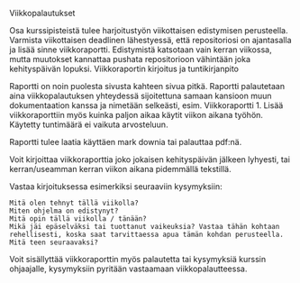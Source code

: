 Viikkopalautukset

Osa kurssipisteistä tulee harjoitustyön viikottaisen edistymisen perusteella. Varmista viikottaisen deadlinen lähestyessä, että repositoriosi on ajantasalla ja lisää sinne viikkoraportti. Edistymistä katsotaan vain kerran viikossa, mutta muutokset kannattaa pushata repositorioon vähintään joka kehityspäivän lopuksi.
Viikkoraportin kirjoitus ja tuntikirjanpito

Raportti on noin puolesta sivusta kahteen sivua pitkä. Raportti palautetaan aina viikkopalautuksen yhteydessä sijoitettuna samaan kansioon muun dokumentaation kanssa ja nimetään selkeästi, esim. Viikkoraportti 1. Lisää viikkoraporttiin myös kuinka paljon aikaa käytit viikon aikana työhön. Käytetty tuntimäärä ei vaikuta arvosteluun.

Raportti tulee laatia käyttäen mark downia tai palauttaa pdf:nä.

Voit kirjoittaa viikkoraporttia joko jokaisen kehityspäivän jälkeen lyhyesti, tai kerran/useamman kerran viikon aikana pidemmällä tekstillä.

Vastaa kirjoituksessa esimerkiksi seuraaviin kysymyksiin:

    Mitä olen tehnyt tällä viikolla?
    Miten ohjelma on edistynyt?
    Mitä opin tällä viikolla / tänään?
    Mikä jäi epäselväksi tai tuottanut vaikeuksia? Vastaa tähän kohtaan rehellisesti, koska saat tarvittaessa apua tämän kohdan perusteella.
    Mitä teen seuraavaksi?

Voit sisällyttää viikkoraporttin myös palautetta tai kysymyksiä kurssin ohjaajalle, kysymyksiin pyritään vastaamaan viikkopalautteessa.
